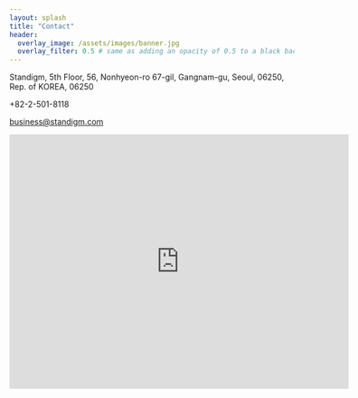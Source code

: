 ```yaml
---
layout: splash
title: "Contact"
header:
  overlay_image: /assets/images/banner.jpg
  overlay_filter: 0.5 # same as adding an opacity of 0.5 to a black background
---
```


Standigm, 5th Floor, 56, Nonhyeon-ro 67-gil, Gangnam-gu, Seoul, 06250, Rep. of KOREA, 06250

+82-2-501-8118

business@standigm.com


<iframe src="https://www.google.com/maps/embed?pb=!1m18!1m12!1m3!1d3165.62780317449!2d127.03321735176738!3d37.49310863598695!2m3!1f0!2f0!3f0!3m2!1i1024!2i768!4f13.1!3m3!1m2!1s0x357ca153c53fa87f%3A0xdc8829e9ce73d475!2sStandigm!5e0!3m2!1sen!2skr!4v1503293569852" width="600" height="450" frameborder="0" style="border:0" allowfullscreen></iframe>